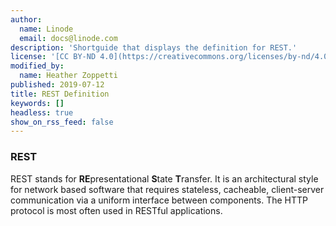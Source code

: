 ```yaml
---
author:
  name: Linode
  email: docs@linode.com
description: 'Shortguide that displays the definition for REST.'
license: '[CC BY-ND 4.0](https://creativecommons.org/licenses/by-nd/4.0)'
modified_by:
  name: Heather Zoppetti
published: 2019-07-12
title: REST Definition
keywords: []
headless: true
show_on_rss_feed: false
---
```


### REST

REST stands for **RE**presentational **S**tate **T**ransfer. It is an architectural style for network based software that requires stateless, cacheable, client-server communication via a uniform interface between components. The HTTP protocol is most often used in RESTful applications.
